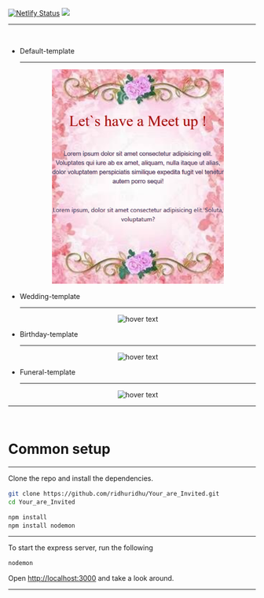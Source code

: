 [![Netlify Status](https://api.netlify.com/api/v1/badges/f3b360fa-38ec-4a4c-9105-cd45d142fbea/deploy-status)](https://app.netlify.com/sites/ridhuridhu/deploys)
![](https://github.com/ridhuridhu/Your_are_Invited/blob/master/screenshots/Screenshot_2020-06-01%20You%60re%20Invited%20%F0%9F%A5%82.png)
<hr>
<br>
<ul>
  <li>Default-template </li>
<hr>
  <p align="center">
     <img src="https://github.com/ridhuridhu/Your_are_Invited/blob/master/screenshots/1.png" width="350" title="hover text">
  </p>
    <li>Wedding-template </li>
    <hr>
  <p align="center">
     <img src="https://github.com/ridhuridhu/Your_are_Invited/blob/master/screenshots/Screenshot_2020-06-01%20You%60re%20Invited%20%F0%9F%A5%82(1).png" width="350" title="hover text">
  </p>
   <li>Birthday-template </li>
   <hr>
  <p align="center">
     <img src="https://github.com/ridhuridhu/Your_are_Invited/blob/master/screenshots/Screenshot_2020-06-01%20You%60re%20Invited%20%F0%9F%A5%82(3).png" width="350" title="hover text">
  </p>
   <li>Funeral-template </li>
   <hr>
  <p align="center">
     <img src="https://github.com/ridhuridhu/Your_are_Invited/blob/master/screenshots/Screenshot_2020-06-01%20You%60re%20Invited%20%F0%9F%A5%82(2).png" width="350" title="hover text">
  </p>
  
  </ul>
<hr>
<br>
<h1> Common setup </h1>
<hr>
Clone the repo and install the dependencies.

```bash
git clone https://github.com/ridhuridhu/Your_are_Invited.git
cd Your_are_Invited
```

```bash
npm install
npm install nodemon
```
<hr>
To start the express server, run the following

```bash
nodemon
```

Open [http://localhost:3000](http://localhost:3000) and take a look around.
<hr>
<br>
